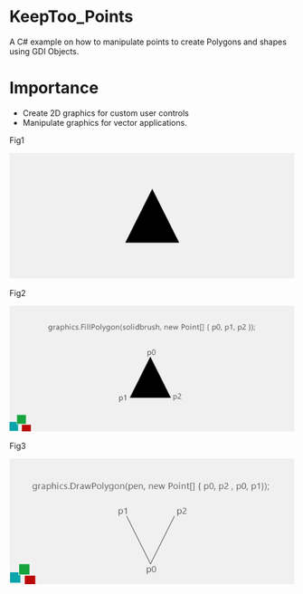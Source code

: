 # KeepToo_Points
A C# example on how to manipulate points to create Polygons and shapes using GDI Objects.
# Importance
* Create 2D graphics for custom user controls
* Manipulate graphics for vector applications.

Fig1

![alt text](https://github.com/k33ptoo/KeepToo_Points/blob/master/images/Screenshot_3.png)

Fig2

![alt text](https://github.com/k33ptoo/KeepToo_Points/blob/master/images/Screenshot_4.png)

Fig3

![alt text](https://github.com/k33ptoo/KeepToo_Points/blob/master/images/Screenshot_5.png)
